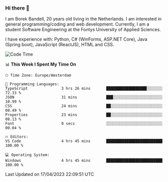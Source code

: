 ### Hi there 👋

I am Borek Bandell, 20 years old living in the Netherlands. I am interested in general programming/coding and web development. Currently, I am a student Software Engineering at the Fontys University of Applied Sciences.

I have experience with: Python, C# (WinForms, ASP.NET Core), Java (Spring boot), JavaScript (ReactJS), HTML and CSS.

<!--START_SECTION:waka-->
![Code Time](http://img.shields.io/badge/Code%20Time-512%20hrs%2017%20mins-blue)

📊 **This Week I Spent My Time On** 

```text
🕑︎ Time Zone: Europe/Amsterdam

💬 Programming Languages: 
TypeScript               3 hrs 26 mins       ██████████████████░░░░░░░   72.33 % 
JSON                     31 mins             ███░░░░░░░░░░░░░░░░░░░░░░   10.99 % 
CSS                      24 mins             ██░░░░░░░░░░░░░░░░░░░░░░░   08.49 % 
Properties               23 mins             ██░░░░░░░░░░░░░░░░░░░░░░░   08.13 % 
Font                     0 secs              ░░░░░░░░░░░░░░░░░░░░░░░░░   00.04 % 

🔥 Editors: 
VS Code                  4 hrs 45 mins       █████████████████████████   100.00 % 

💻 Operating System: 
Windows                  4 hrs 45 mins       █████████████████████████   100.00 % 
```


 Last Updated on 17/04/2023 22:09:51 UTC
<!--END_SECTION:waka-->

<!--**tcBorek2002/tcBorek2002** is a ✨ _special_ ✨ repository because its `README.md` (this file) appears on your GitHub profile.

Here are some ideas to get you started:

- 🔭 I’m currently working on ...
- 🌱 I’m currently learning ...
- 👯 I’m looking to collaborate on ...
- 🤔 I’m looking for help with ...
- 💬 Ask me about ...
- 📫 How to reach me: ...
- 😄 Pronouns: ...
- ⚡ Fun fact: ...
-->
